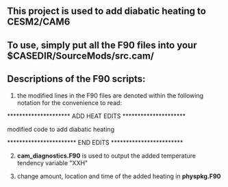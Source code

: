 ## This project is used to add diabatic heating to CESM2/CAM6

## To use, simply put all the F90 files into your $CASEDIR/SourceMods/src.cam/

## Descriptions of the F90 scripts:

1) the modified lines in the F90 files are denoted within the following notation for the convenience to read:

********************* ADD HEAT EDITS *********************

modified code to add diabatic heating

*********************** END EDITS ************************

2) **cam_diagnostics.F90** is used to output the added temperature tendency variable "XXH"

3) change amount, location and time of the added heating in **physpkg.F90** 
